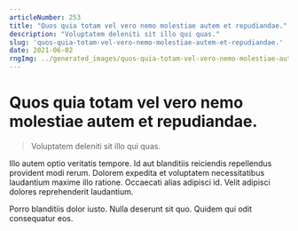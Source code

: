 ```yaml
---
articleNumber: 253
title: "Quos quia totam vel vero nemo molestiae autem et repudiandae."
description: "Voluptatem deleniti sit illo qui quas."
slug: 'quos-quia-totam-vel-vero-nemo-molestiae-autem-et-repudiandae.'
date: 2021-06-02
rngImg: ../generated_images/quos-quia-totam-vel-vero-nemo-molestiae-autem-et-repudiandae..jpg
---
```


# Quos quia totam vel vero nemo molestiae autem et repudiandae.

> Voluptatem deleniti sit illo qui quas.

Illo autem optio veritatis tempore. Id aut blanditiis reiciendis repellendus provident modi rerum. Dolorem expedita et voluptatem necessitatibus laudantium maxime illo ratione. Occaecati alias adipisci id. Velit adipisci dolores reprehenderit laudantium.
 Porro blanditiis dolor iusto. Nulla deserunt sit quo. Quidem qui odit consequatur eos.
